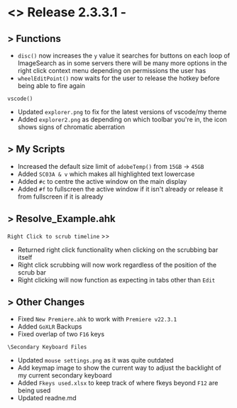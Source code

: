 # <> Release 2.3.3.1 - 

## > Functions
- `disc()` now increases the `y` value it searches for buttons on each loop of ImageSearch as in some servers there will be many more options in the right click context menu depending on permissions the user has
- `wheelEditPoint()` now waits for the user to release the hotkey before being able to fire again

`vscode()`
- Updated `explorer.png` to fix for the latest versions of vscode/my theme
- Added `explorer2.png` as depending on which toolbar you're in, the icon shows signs of chromatic aberration

## > My Scripts
- Increased the default size limit of `adobeTemp()` from `15GB` -> `45GB`
- Added `SC03A & v` which makes all highlighted text lowercase
- Added `#c` to centre the active window on the main display
- Added `#f` to fullscreen the active window if it isn't already or release it from fullscreen if it is already

## > Resolve_Example.ahk
`Right Click to scrub timeline` >>
- Returned right click functionality when clicking on the scrubbing bar itself
- Right click scrubbing will now work regardless of the position of the scrub bar
- Right clicking will now function as expecting in tabs other than `Edit`

## > Other Changes
- Fixed `New Premiere.ahk` to work with `Premiere v22.3.1`
- Added `GoXLR` Backups
- Fixed overlap of two `F16` keys

`\Secondary Keyboard Files`
- Updated `mouse settings.png` as it was quite outdated
- Add keymap image to show the current way to adjust the backlight of my current secondary keyboard
- Added `Fkeys used.xlsx` to keep track of where fkeys beyond `F12` are being used
- Updated readne.md
